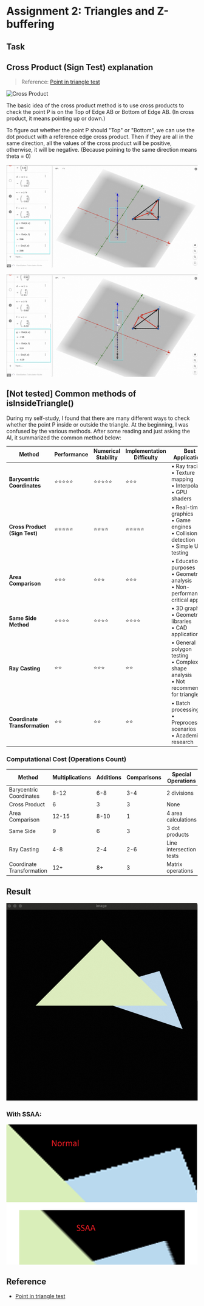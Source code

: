 # Assignment 2: Triangles and Z-buffering

## Task

## Cross Product (Sign Test) explanation

> Reference: [Point in triangle test](https://blackpawn.com/texts/pointinpoly/)

![Cross Product](https://blackpawn.com/texts/pointinpoly/diag02.jpg)

The basic idea of the cross product method is to use cross products to check the point P is on the Top of Edge AB or Bottom of Edge AB. (In cross product, it means pointing up or down.)

To figure out whether the point P should "Top" or "Bottom", we can use the dot product with a reference edge cross product. Then if they are all in the same direction, all the values of the cross product will be positive, otherwise, it will be negative. (Because poining to the same direction means theta = 0)

![Inside](./reference/inside.png)

![Outside](./reference/outside.png)

## [Not tested] Common methods of isInsideTriangle()

During my self-study, I found that there are many different ways to check whether the point P inside or outside the triangle. At the beginning, I was confused by the various methods. After some reading and just asking the AI, it summarized the common method below:

| Method                        | Performance | Numerical Stability | Implementation Difficulty | Best Applications                                                                          |
| ----------------------------- | ----------- | ------------------- | ------------------------- | ------------------------------------------------------------------------------------------ |
| **Barycentric Coordinates**   | ⭐⭐⭐⭐⭐       | ⭐⭐⭐⭐⭐               | ⭐⭐⭐                       | • Ray tracing<br>• Texture mapping<br>• Interpolation<br>• GPU shaders                     |
| **Cross Product (Sign Test)** | ⭐⭐⭐⭐⭐       | ⭐⭐⭐⭐                | ⭐⭐⭐⭐⭐                     | • Real-time graphics<br>• Game engines<br>• Collision detection<br>• Simple UI hit testing |
| **Area Comparison**           | ⭐⭐⭐         | ⭐⭐⭐                 | ⭐⭐⭐                       | • Educational purposes<br>• Geometric analysis<br>• Non-performance critical apps          |
| **Same Side Method**          | ⭐⭐⭐⭐        | ⭐⭐⭐⭐                | ⭐⭐⭐⭐                      | • 3D graphics<br>• Geometric libraries<br>• CAD applications                               |
| **Ray Casting**               | ⭐⭐          | ⭐⭐⭐                 | ⭐⭐                        | • General polygon testing<br>• Complex shape analysis<br>• Not recommended for triangles   |
| **Coordinate Transformation** | ⭐⭐          | ⭐⭐                  | ⭐⭐                        | • Batch processing<br>• Preprocessing scenarios<br>• Academic research                     |

### Computational Cost (Operations Count)
| Method                    | Multiplications | Additions | Comparisons | Special Operations      |
| ------------------------- | --------------- | --------- | ----------- | ----------------------- |
| Barycentric Coordinates   | 8-12            | 6-8       | 3-4         | 2 divisions             |
| Cross Product             | 6               | 3         | 3           | None                    |
| Area Comparison           | 12-15           | 8-10      | 1           | 4 area calculations     |
| Same Side                 | 9               | 6         | 3           | 3 dot products          |
| Ray Casting               | 4-8             | 2-4       | 2-6         | Line intersection tests |
| Coordinate Transformation | 12+             | 8+        | 3           | Matrix operations       |

## Result

![Result](result.png)

### With SSAA:

![Result with SSAA](./ssaa.png)

## Reference

- [Point in triangle test](https://blackpawn.com/texts/pointinpoly/)

